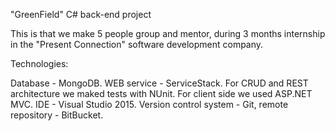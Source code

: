 "GreenField" C# back-end project

This is that we make 5 people group and mentor, during 3 months internship in the "Present Connection" software development company.

Technologies:

Database - MongoDB. 
WEB service - ServiceStack. 
For CRUD and REST architecture we maked tests with NUnit. 
For client side we used ASP.NET MVC. 
IDE - Visual Studio 2015.
Version control system  - Git, remote repository - BitBucket.
